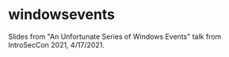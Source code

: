 # windowsevents
Slides from "An Unfortunate Series of Windows Events" talk from IntroSecCon 2021, 4/17/2021.
